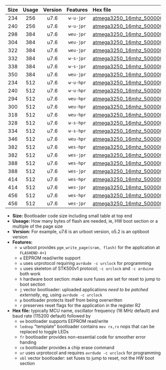 |Size|Usage|Version|Features|Hex file|
|:-:|:-:|:-:|:-:|:--|
|234|256|u7.6|`w-u-jpr`|[atmega3250_16mhz_500000bps_ur_vbl.hex](https://raw.githubusercontent.com/stefanrueger/urboot/main/bootloaders/atmega3250/fcpu_16mhz/500000_bps/atmega3250_16mhz_500000bps_ur_vbl.hex)|
|240|256|u7.6|`w-u-jpr`|[atmega3250_16mhz_500000bps_lednop_ur_vbl.hex](https://raw.githubusercontent.com/stefanrueger/urboot/main/bootloaders/atmega3250/fcpu_16mhz/500000_bps/atmega3250_16mhz_500000bps_lednop_ur_vbl.hex)|
|298|384|u7.6|`weu-jpr`|[atmega3250_16mhz_500000bps_ee_ur_vbl.hex](https://raw.githubusercontent.com/stefanrueger/urboot/main/bootloaders/atmega3250/fcpu_16mhz/500000_bps/atmega3250_16mhz_500000bps_ee_ur_vbl.hex)|
|304|384|u7.6|`weu-jpr`|[atmega3250_16mhz_500000bps_ee_lednop_ur_vbl.hex](https://raw.githubusercontent.com/stefanrueger/urboot/main/bootloaders/atmega3250/fcpu_16mhz/500000_bps/atmega3250_16mhz_500000bps_ee_lednop_ur_vbl.hex)|
|322|384|u7.6|`weu-jpr`|[atmega3250_16mhz_500000bps_ee_lednop_fr_ur_vbl.hex](https://raw.githubusercontent.com/stefanrueger/urboot/main/bootloaders/atmega3250/fcpu_16mhz/500000_bps/atmega3250_16mhz_500000bps_ee_lednop_fr_ur_vbl.hex)|
|332|384|u7.6|`w-s-jpr`|[atmega3250_16mhz_500000bps_vbl.hex](https://raw.githubusercontent.com/stefanrueger/urboot/main/bootloaders/atmega3250/fcpu_16mhz/500000_bps/atmega3250_16mhz_500000bps_vbl.hex)|
|338|384|u7.6|`w-s-jpr`|[atmega3250_16mhz_500000bps_lednop_vbl.hex](https://raw.githubusercontent.com/stefanrueger/urboot/main/bootloaders/atmega3250/fcpu_16mhz/500000_bps/atmega3250_16mhz_500000bps_lednop_vbl.hex)|
|350|384|u7.6|`weu-jpr`|[atmega3250_16mhz_500000bps_ee_lednop_fr_ce_ur_vbl.hex](https://raw.githubusercontent.com/stefanrueger/urboot/main/bootloaders/atmega3250/fcpu_16mhz/500000_bps/atmega3250_16mhz_500000bps_ee_lednop_fr_ce_ur_vbl.hex)|
|234|512|u7.6|`w-u-hpr`|[atmega3250_16mhz_500000bps_ur.hex](https://raw.githubusercontent.com/stefanrueger/urboot/main/bootloaders/atmega3250/fcpu_16mhz/500000_bps/atmega3250_16mhz_500000bps_ur.hex)|
|240|512|u7.6|`w-u-hpr`|[atmega3250_16mhz_500000bps_lednop_ur.hex](https://raw.githubusercontent.com/stefanrueger/urboot/main/bootloaders/atmega3250/fcpu_16mhz/500000_bps/atmega3250_16mhz_500000bps_lednop_ur.hex)|
|294|512|u7.6|`weu-hpr`|[atmega3250_16mhz_500000bps_ee_ur.hex](https://raw.githubusercontent.com/stefanrueger/urboot/main/bootloaders/atmega3250/fcpu_16mhz/500000_bps/atmega3250_16mhz_500000bps_ee_ur.hex)|
|300|512|u7.6|`weu-hpr`|[atmega3250_16mhz_500000bps_ee_lednop_ur.hex](https://raw.githubusercontent.com/stefanrueger/urboot/main/bootloaders/atmega3250/fcpu_16mhz/500000_bps/atmega3250_16mhz_500000bps_ee_lednop_ur.hex)|
|318|512|u7.6|`weu-hpr`|[atmega3250_16mhz_500000bps_ee_lednop_fr_ur.hex](https://raw.githubusercontent.com/stefanrueger/urboot/main/bootloaders/atmega3250/fcpu_16mhz/500000_bps/atmega3250_16mhz_500000bps_ee_lednop_fr_ur.hex)|
|328|512|u7.6|`w-s-hpr`|[atmega3250_16mhz_500000bps.hex](https://raw.githubusercontent.com/stefanrueger/urboot/main/bootloaders/atmega3250/fcpu_16mhz/500000_bps/atmega3250_16mhz_500000bps.hex)|
|334|512|u7.6|`w-s-hpr`|[atmega3250_16mhz_500000bps_lednop.hex](https://raw.githubusercontent.com/stefanrueger/urboot/main/bootloaders/atmega3250/fcpu_16mhz/500000_bps/atmega3250_16mhz_500000bps_lednop.hex)|
|346|512|u7.6|`weu-hpr`|[atmega3250_16mhz_500000bps_ee_lednop_fr_ce_ur.hex](https://raw.githubusercontent.com/stefanrueger/urboot/main/bootloaders/atmega3250/fcpu_16mhz/500000_bps/atmega3250_16mhz_500000bps_ee_lednop_fr_ce_ur.hex)|
|382|512|u7.6|`wes-hpr`|[atmega3250_16mhz_500000bps_ee.hex](https://raw.githubusercontent.com/stefanrueger/urboot/main/bootloaders/atmega3250/fcpu_16mhz/500000_bps/atmega3250_16mhz_500000bps_ee.hex)|
|382|512|u7.6|`wes-jpr`|[atmega3250_16mhz_500000bps_ee_vbl.hex](https://raw.githubusercontent.com/stefanrueger/urboot/main/bootloaders/atmega3250/fcpu_16mhz/500000_bps/atmega3250_16mhz_500000bps_ee_vbl.hex)|
|388|512|u7.6|`wes-hpr`|[atmega3250_16mhz_500000bps_ee_lednop.hex](https://raw.githubusercontent.com/stefanrueger/urboot/main/bootloaders/atmega3250/fcpu_16mhz/500000_bps/atmega3250_16mhz_500000bps_ee_lednop.hex)|
|388|512|u7.6|`wes-jpr`|[atmega3250_16mhz_500000bps_ee_lednop_vbl.hex](https://raw.githubusercontent.com/stefanrueger/urboot/main/bootloaders/atmega3250/fcpu_16mhz/500000_bps/atmega3250_16mhz_500000bps_ee_lednop_vbl.hex)|
|414|512|u7.6|`wes-hpr`|[atmega3250_16mhz_500000bps_ee_lednop_fr.hex](https://raw.githubusercontent.com/stefanrueger/urboot/main/bootloaders/atmega3250/fcpu_16mhz/500000_bps/atmega3250_16mhz_500000bps_ee_lednop_fr.hex)|
|414|512|u7.6|`wes-jpr`|[atmega3250_16mhz_500000bps_ee_lednop_fr_vbl.hex](https://raw.githubusercontent.com/stefanrueger/urboot/main/bootloaders/atmega3250/fcpu_16mhz/500000_bps/atmega3250_16mhz_500000bps_ee_lednop_fr_vbl.hex)|
|456|512|u7.6|`wes-hpr`|[atmega3250_16mhz_500000bps_ee_lednop_fr_ce.hex](https://raw.githubusercontent.com/stefanrueger/urboot/main/bootloaders/atmega3250/fcpu_16mhz/500000_bps/atmega3250_16mhz_500000bps_ee_lednop_fr_ce.hex)|
|456|512|u7.6|`wes-jpr`|[atmega3250_16mhz_500000bps_ee_lednop_fr_ce_vbl.hex](https://raw.githubusercontent.com/stefanrueger/urboot/main/bootloaders/atmega3250/fcpu_16mhz/500000_bps/atmega3250_16mhz_500000bps_ee_lednop_fr_ce_vbl.hex)|

- **Size:** Bootloader code size including small table at top end
- **Useage:** How many bytes of flash are needed, ie, HW boot section or a multiple of the page size
- **Version:** For example, u7.6 is an urboot version, o5.2 is an optiboot version
- **Features:**
  + `w` urboot provides `pgm_write_page(sram, flash)` for the application at `FLASHEND-4+1`
  + `e` EEPROM read/write support
  + `u` uses urprotocol requiring `avrdude -c urclock` for programming
  + `s` uses skeleton of STK500v1 protocol; `-c urclock` and `-c arduino` both work
  + `h` hardware boot section: make sure fuses are set for reset to jump to boot section
  + `j` vector bootloader: uploaded applications *need to be patched externally*, eg, using `avrdude -c urclock`
  + `p` bootloader protects itself from being overwritten
  + `r` preserves reset flags for the application in the register R2
- **Hex file:** typically MCU name, oscillator frequency (16 MHz default) and baud rate (115200 default) followed by
  + `ee` bootloader supports EEPROM read/write
  + `lednop` "template" bootloader contains `mov rx,rx` nops that can be replaced to toggle LEDs
  + `fr` bootloader provides non-essential code for smoother error handing
  + `ce` bootloader provides a chip erase command
  + `ur` uses urprotocol and requires `avrdude -c urclock` for programming
  + `vbl` vector bootloader: set fuses to jump to reset, not the HW boot section
